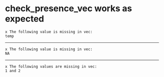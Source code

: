 # check_presence_vec works as expected

    x The following value is missing in vec:
    temp

---

    x The following value is missing in vec:
    NA

---

    x The following values are missing in vec:
    1 and 2

